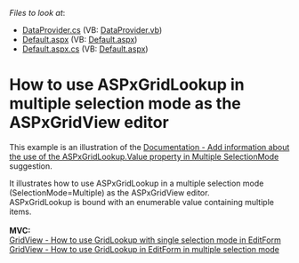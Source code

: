 <!-- default file list -->
*Files to look at*:

* [DataProvider.cs](./CS/WebSite/App_Code/DataProvider.cs) (VB: [DataProvider.vb](./VB/WebSite/App_Code/DataProvider.vb))
* [Default.aspx](./CS/WebSite/Default.aspx) (VB: [Default.aspx](./VB/WebSite/Default.aspx))
* [Default.aspx.cs](./CS/WebSite/Default.aspx.cs) (VB: [Default.aspx](./VB/WebSite/Default.aspx))
<!-- default file list end -->
# How to use ASPxGridLookup in multiple selection mode as the ASPxGridView editor


<p>This example is an illustration of the <a href="https://www.devexpress.com/Support/Center/p/S39486">Documentation - Add information about the use of the ASPxGridLookup.Value property in Multiple SelectionMode</a> suggestion.</p>
<p>It illustrates how to use ASPxGridLookup in a multiple selection mode (SelectionMode=Multiple) as the ASPxGridView editor.<br> ASPxGridLookup is bound with an enumerable value containing multiple items.<br><br><strong>MVC:</strong><br><a href="https://www.devexpress.com/Support/Center/p/T328413">GridView - How to use GridLookup with single selection mode in EditForm </a><br><a href="https://www.devexpress.com/Support/Center/p/T328613">GridView - How to use GridLookup in EditForm in multiple selection mode</a> </p>

<br/>


